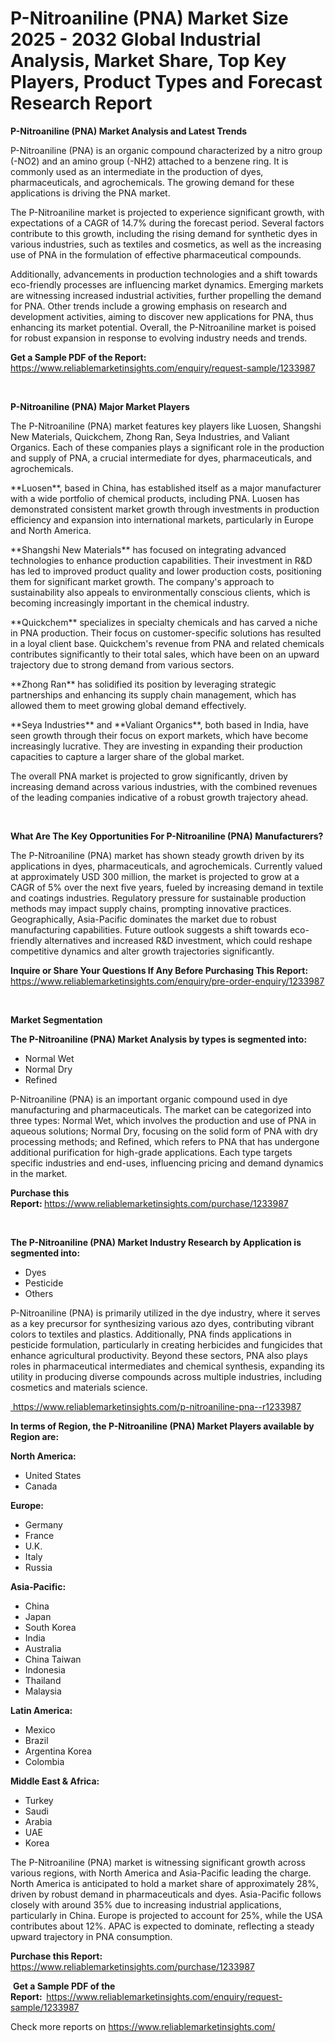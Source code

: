 <p><h1>P-Nitroaniline (PNA) Market Size 2025 - 2032 Global Industrial Analysis, Market Share, Top Key Players, Product Types and Forecast Research Report</h1></p><p><strong>P-Nitroaniline (PNA) Market Analysis and Latest Trends</strong></p>
<p><p>P-Nitroaniline (PNA) is an organic compound characterized by a nitro group (-NO2) and an amino group (-NH2) attached to a benzene ring. It is commonly used as an intermediate in the production of dyes, pharmaceuticals, and agrochemicals. The growing demand for these applications is driving the PNA market.</p><p>The P-Nitroaniline market is projected to experience significant growth, with expectations of a CAGR of 14.7% during the forecast period. Several factors contribute to this growth, including the rising demand for synthetic dyes in various industries, such as textiles and cosmetics, as well as the increasing use of PNA in the formulation of effective pharmaceutical compounds.</p><p>Additionally, advancements in production technologies and a shift towards eco-friendly processes are influencing market dynamics. Emerging markets are witnessing increased industrial activities, further propelling the demand for PNA. Other trends include a growing emphasis on research and development activities, aiming to discover new applications for PNA, thus enhancing its market potential. Overall, the P-Nitroaniline market is poised for robust expansion in response to evolving industry needs and trends.</p></p>
<p><strong>Get a Sample PDF of the Report:&nbsp;</strong> <a href="https://www.reliablemarketinsights.com/enquiry/request-sample/1233987?utm_campaign=2624&utm_medium=2&utm_source=Github&utm_content=ia&utm_term=03042025&utm_id=p-nitroaniline-pna">https://www.reliablemarketinsights.com/enquiry/request-sample/1233987</a></p>
<p>&nbsp;</p>
<p><strong>P-Nitroaniline (PNA) Major Market Players</strong></p>
<p><p>The P-Nitroaniline (PNA) market features key players like Luosen, Shangshi New Materials, Quickchem, Zhong Ran, Seya Industries, and Valiant Organics. Each of these companies plays a significant role in the production and supply of PNA, a crucial intermediate for dyes, pharmaceuticals, and agrochemicals.</p><p>**Luosen**, based in China, has established itself as a major manufacturer with a wide portfolio of chemical products, including PNA. Luosen has demonstrated consistent market growth through investments in production efficiency and expansion into international markets, particularly in Europe and North America.</p><p>**Shangshi New Materials** has focused on integrating advanced technologies to enhance production capabilities. Their investment in R&D has led to improved product quality and lower production costs, positioning them for significant market growth. The company's approach to sustainability also appeals to environmentally conscious clients, which is becoming increasingly important in the chemical industry.</p><p>**Quickchem** specializes in specialty chemicals and has carved a niche in PNA production. Their focus on customer-specific solutions has resulted in a loyal client base. Quickchem's revenue from PNA and related chemicals contributes significantly to their total sales, which have been on an upward trajectory due to strong demand from various sectors.</p><p>**Zhong Ran** has solidified its position by leveraging strategic partnerships and enhancing its supply chain management, which has allowed them to meet growing global demand effectively.</p><p>**Seya Industries** and **Valiant Organics**, both based in India, have seen growth through their focus on export markets, which have become increasingly lucrative. They are investing in expanding their production capacities to capture a larger share of the global market.</p><p>The overall PNA market is projected to grow significantly, driven by increasing demand across various industries, with the combined revenues of the leading companies indicative of a robust growth trajectory ahead.</p></p>
<p>&nbsp;</p>
<p><strong>What Are The Key Opportunities For P-Nitroaniline (PNA) Manufacturers?</strong></p>
<p><p>The P-Nitroaniline (PNA) market has shown steady growth driven by its applications in dyes, pharmaceuticals, and agrochemicals. Currently valued at approximately USD 300 million, the market is projected to grow at a CAGR of 5% over the next five years, fueled by increasing demand in textile and coatings industries. Regulatory pressure for sustainable production methods may impact supply chains, prompting innovative practices. Geographically, Asia-Pacific dominates the market due to robust manufacturing capabilities. Future outlook suggests a shift towards eco-friendly alternatives and increased R&D investment, which could reshape competitive dynamics and alter growth trajectories significantly.</p></p>
<p><strong>Inquire or Share Your Questions If Any Before Purchasing This Report:</strong> <a href="https://www.reliablemarketinsights.com/enquiry/pre-order-enquiry/1233987?utm_campaign=2624&utm_medium=2&utm_source=Github&utm_content=ia&utm_term=03042025&utm_id=p-nitroaniline-pna">https://www.reliablemarketinsights.com/enquiry/pre-order-enquiry/1233987</a></p>
<p>&nbsp;</p>
<p><strong>Market Segmentation</strong></p>
<p><strong>The P-Nitroaniline (PNA) Market Analysis by types is segmented into:</strong></p>
<p><ul><li>Normal Wet</li><li>Normal Dry</li><li>Refined</li></ul></p>
<p><p>P-Nitroaniline (PNA) is an important organic compound used in dye manufacturing and pharmaceuticals. The market can be categorized into three types: Normal Wet, which involves the production and use of PNA in aqueous solutions; Normal Dry, focusing on the solid form of PNA with dry processing methods; and Refined, which refers to PNA that has undergone additional purification for high-grade applications. Each type targets specific industries and end-uses, influencing pricing and demand dynamics in the market.</p></p>
<p><strong>Purchase this Report:&nbsp;</strong><a href="https://www.reliablemarketinsights.com/purchase/1233987?utm_campaign=2624&utm_medium=2&utm_source=Github&utm_content=ia&utm_term=03042025&utm_id=p-nitroaniline-pna">https://www.reliablemarketinsights.com/purchase/1233987</a></p>
<p>&nbsp;</p>
<p><strong>The P-Nitroaniline (PNA) Market Industry Research by Application is segmented into:</strong></p>
<p><ul><li>Dyes</li><li>Pesticide</li><li>Others</li></ul></p>
<p><p>P-Nitroaniline (PNA) is primarily utilized in the dye industry, where it serves as a key precursor for synthesizing various azo dyes, contributing vibrant colors to textiles and plastics. Additionally, PNA finds applications in pesticide formulation, particularly in creating herbicides and fungicides that enhance agricultural productivity. Beyond these sectors, PNA also plays roles in pharmaceutical intermediates and chemical synthesis, expanding its utility in producing diverse compounds across multiple industries, including cosmetics and materials science.</p></p>
<p><a href="https://www.reliablemarketinsights.com/p-nitroaniline-pna--r1233987?utm_campaign=2624&utm_medium=2&utm_source=Github&utm_content=ia&utm_term=03042025&utm_id=p-nitroaniline-pna">&nbsp;https://www.reliablemarketinsights.com/p-nitroaniline-pna--r1233987</a></p>
<p><strong>In terms of Region, the P-Nitroaniline (PNA) Market Players available by Region are:</strong></p>
<p>
    <p> <strong> North America: </strong>
        <ul>
            <li>United States</li>
            <li>Canada</li>
        </ul>
        </p> 
    <p> <strong> Europe: </strong>
        <ul>
            <li>Germany</li>
            <li>France</li>
            <li>U.K.</li>
            <li>Italy</li>
            <li>Russia</li>
        </ul>
        </p> 
    <p> <strong> Asia-Pacific: </strong>
        <ul>
            <li>China</li>
            <li>Japan</li>
            <li>South Korea</li>
            <li>India</li>
            <li>Australia</li>
            <li>China Taiwan</li>
            <li>Indonesia</li>
            <li>Thailand</li>
            <li>Malaysia</li>
        </ul>
        </p> 
    <p> <strong> Latin America: </strong>
        <ul>
            <li>Mexico</li>
            <li>Brazil</li>
            <li>Argentina Korea</li>
            <li>Colombia</li>
        </ul>
        </p> 
    <p> <strong> Middle East & Africa: </strong>
        <ul>
            <li>Turkey</li>
            <li>Saudi</li>
            <li>Arabia</li>
            <li>UAE</li>
            <li>Korea</li>
        </ul>
    </p>
    </p>
<p><p>The P-Nitroaniline (PNA) market is witnessing significant growth across various regions, with North America and Asia-Pacific leading the charge. North America is anticipated to hold a market share of approximately 28%, driven by robust demand in pharmaceuticals and dyes. Asia-Pacific follows closely with around 35% due to increasing industrial applications, particularly in China. Europe is projected to account for 25%, while the USA contributes about 12%. APAC is expected to dominate, reflecting a steady upward trajectory in PNA consumption.</p></p>
<p><strong>Purchase this Report: </strong><a href="https://www.reliablemarketinsights.com/purchase/1233987?utm_campaign=2624&utm_medium=2&utm_source=Github&utm_content=ia&utm_term=03042025&utm_id=p-nitroaniline-pna">https://www.reliablemarketinsights.com/purchase/1233987</a></p>
<p>&nbsp;<strong>Get a Sample PDF of the Report:&nbsp;&nbsp;</strong><a href="https://www.reliablemarketinsights.com/enquiry/request-sample/1233987?utm_campaign=2624&utm_medium=2&utm_source=Github&utm_content=ia&utm_term=03042025&utm_id=p-nitroaniline-pna">https://www.reliablemarketinsights.com/enquiry/request-sample/1233987</a></p>
<p><strong></strong></p>
<p>Check more reports on <a href="https://www.reliablemarketinsights.com/?utm_campaign=2624&utm_medium=2&utm_source=Github&utm_content=ia&utm_term=03042025&utm_id=p-nitroaniline-pna">https://www.reliablemarketinsights.com/</a></p>